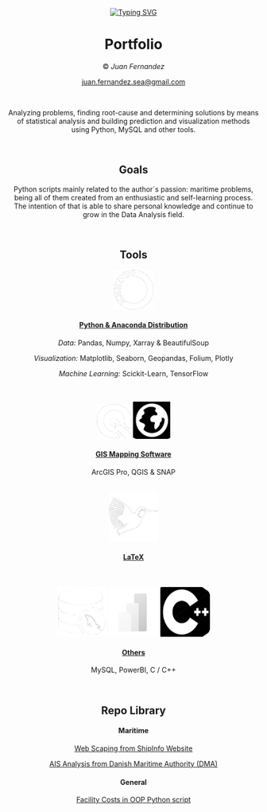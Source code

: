 

<div align="center">

[![Typing SVG](https://readme-typing-svg.demolab.com?font=Roboto+Slab&duration=7000&pause=1000&color=E4F0F7&center=true&random=false&width=435&lines=Hi+There!;+This+is+Juan+Fernandez;Project+Data+Repos;Assistance%3A+Analysis+%26+Visualisation)](https://git.io/typing-svg)




# Portfolio

© *Juan Fernandez*  

juan.fernandez.sea@gmail.com

<br />

Analyzing problems, finding root-cause and determining solutions by means of statistical analysis and building prediction and visualization methods using Python, MySQL and other tools. 



<br />

## Goals

Python scripts mainly related to the author´s passion: maritime problems, being all of them created from an enthusiastic and self-learning process. The intention of that is able to share personal knowledge and continue to grow in the Data Analysis field.

<br />

## Tools

<img src="anaw.png" width="80" height="80">


#### [Python & Anaconda Distribution](https://www.anaconda.com/) 

*Data:* Pandas, Numpy, Xarray & BeautifulSoup


*Visualization:* Matplotlib, Seaborn, Geopandas, Folium, Plotly


*Machine Learning:* Scickit-Learn, TensorFlow




<br />



<br />

<img src="QGISW.png" width="70" height="70">
<img src="AGIS.png" width="75" height="75">

#### [GIS Mapping Software](https://www.esri.com/en-us/home) 

ArcGIS Pro, QGIS & SNAP

<br />

<img src="LatW.png" width="100" height="100">


#### [LaTeX](https://www.latex-project.org/) 

<br />


<br />
<img src="sql.png" width="100" height="100">
<img src="pbi.png" width="100" height="100">
<img src="c.png" width="100" height="100">


#### [Others]()

MySQL, PowerBI, C / C++



<br />



## Repo Library

#### Maritime

 [Web Scaping from ShipInfo Website](https://github.com/SeaGraphData/Web-Scraping-ShipInfo)

 [AIS Analysis from Danish Maritime Authority (DMA) ](https://github.com/SeaGraphData/Danish-AIS-Data-Analysis)

#### General

 [Facility Costs in OOP Python script](https://github.com/SeaGraphData/Facility-Cost)
 


 


<br />


<br />
 
